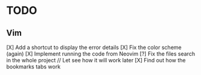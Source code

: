 # TODO

## Vim

[X] Add a shortcut to display the error details
[X] Fix the color scheme (again)
[X] Implement running the code from Neovim
[?] Fix the files search in the whole project // Let see how it will work later
[X] Find out how the bookmarks tabs work

